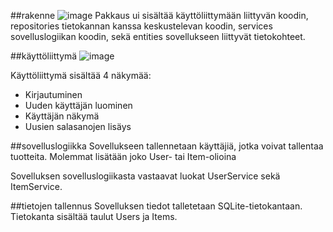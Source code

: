 ##rakenne
![image](https://user-images.githubusercontent.com/99639312/163024288-ce210d9e-92cd-49ec-b05c-d528cb6d0cff.png)
Pakkaus ui sisältää käyttöliittymään liittyvän koodin, repositories tietokannan kanssa keskustelevan koodin,
services sovelluslogiikan koodin, sekä entities sovellukseen liittyvät tietokohteet.

##käyttöliittymä
![image](https://user-images.githubusercontent.com/99639312/165266927-133d537a-323c-43fc-8018-501284bef6b1.png)

Käyttöliittymä sisältää 4 näkymää:
  - Kirjautuminen
  - Uuden käyttäjän luominen
  - Käyttäjän näkymä
  - Uusien salasanojen lisäys

##sovelluslogiikka
Sovellukseen tallennetaan käyttäjiä, jotka voivat tallentaa tuotteita. Molemmat lisätään joko User- tai Item-olioina

Sovelluksen sovelluslogiikasta vastaavat luokat UserService sekä ItemService.

##tietojen tallennus
Sovelluksen tiedot talletetaan SQLite-tietokantaan. Tietokanta sisältää taulut Users ja Items.
